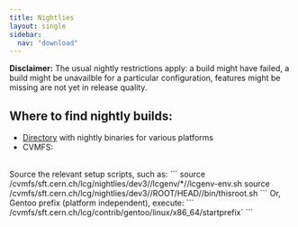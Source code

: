 ```yaml
---
title: Nightlies
layout: single
sidebar:
  nav: "download"
---
```



**Disclaimer:** The usual nightly restrictions apply: a build might have failed, a build
might be unavailble for a particular configuration, features might be missing are not
yet in release quality.

## Where to find nightly builds:

  - [Directory](https://root.cern/download/nightly/?C=N;O=D) with nightly binaries for various platforms
  - CVMFS:
<br>
Source the relevant setup scripts, such as:
```
source /cvmfs/sft.cern.ch/lcg/nightlies/dev3/<DAY>/lcgenv/*/<PLATFORM+Compiler>/lcgenv-env.sh
source /cvmfs/sft.cern.ch/lcg/nightlies/dev3/<DAY>/ROOT/HEAD/<PLATFORM+Compiler>/bin/thisroot.sh
```
Or, Gentoo prefix (platform independent), execute:
```
/cvmfs/sft.cern.ch/lcg/contrib/gentoo/linux/x86_64/startprefix`
```